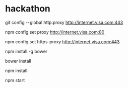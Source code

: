 # hackathon

git config --global http.proxy http://internet.visa.com:443

npm config set proxy http://internet.visa.com:80

npm config set https-proxy http://internet.visa.com:443

npm install -g bower

bower install

npm install

npm start